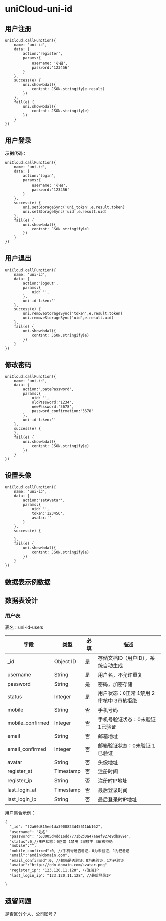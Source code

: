 # uniCloud-uni-id


## 用户注册

```
uniCloud.callFunction({
    name: 'uni-id',
    data: {
        action:'register',
        params:{
            username: '小吕',
            password:'123456'
        }
    },
    success(e) {
        uni.showModal({
            content: JSON.stringify(e.result)
        })
    },
    fail(e) {
        uni.showModal({
            content: JSON.stringify(e)
        })
    }
})
```


## 用户登录

**示例代码：**

```
uniCloud.callFunction({
    name: 'uni-id',
    data: {
        action:'login',
        params:{
            username: '小吕',
            password:'123456'
        }
    },
    success(e) {
        uni.setStorageSync('uni_token',e.result.token)
        uni.setStorageSync('uid',e.result.uid)
    },
    fail(e) {
        uni.showModal({
            content: JSON.stringify(e)
        })
    }
})
```

## 用户退出

```
uniCloud.callFunction({
    name: 'uni-id',
    data: {
        action:'logout',
        params:{
            uid: '',
        },
        uni-id-token:''
    },
    success(e) {
        uni.removeStorageSync('token',e.result.token)
        uni.removeStorageSync('uid',e.result.uid)
    },
    fail(e) {
        uni.showModal({
            content: JSON.stringify(e)
        })
    }
})
```


## 修改密码

```
uniCloud.callFunction({
    name: 'uni-id',
    data: {
        action:'upatePassword',
        params:{
            uid: '',
            oldPassword:'1234',
            newPassword:'5678',
            password_confirmation:'5678'
        },
        uni-id-token:''
    },
    success(e) {
    },
    fail(e) {
        uni.showModal({
            content: JSON.stringify(e)
        })
    }
})
```


## 设置头像

```
uniCloud.callFunction({
    name: 'uni-id',
    data: {
        action:'setAvatar',
        params:{
            uid: '',
            token:'123456',
            avatar:''
        }
    },
    success(e) {
        
    },
    fail(e) {
        uni.showModal({
            content: JSON.stringify(e)
        })
    }
})
```



## 数据表示例数据





## 数据表设计



### 用户表

表名：uni-id-users


|字段				|类型		|必填	|描述									|
|--					|--			|--		|--										|
|_id				|Object ID	|是		|存储文档ID（用户ID），系统自动生成		|
|username			|String		|是		|用户名，不允许重复						|
|password			|String		|是		|密码，加密存储							|
|status				|Integer	|是		|用户状态：0正常 1禁用 2审核中 3审核拒绝|
|mobile				|String		|否		|手机号码								|
|mobile_confirmed	|Integer	|否		|手机号验证状态：0未验证 1已验证		|
|email				|String		|否		|邮箱地址								|
|email_confirmed	|Integer	|否		|邮箱验证状态：0未验证 1已验证			|
|avatar				|String		|否		|头像地址								|
|register_at		|Timestamp	|否		|注册时间								|
|register_ip		|String		|否		|注册时IP地址							|
|last_login_at		|Timestamp	|否		|最后登录时间							|
|last_login_ip		|String		|否		|最后登录时IP地址						|

用户集合示例：

```
{
  "_id": "f2a60d815ee1da3900823d45541bb162",
  "username": "姓名"
  "password": "503005d4dd16dd7771b2d0a47aaef927e9dba89e",
  "status":0,//用户状态：0正常 1禁用 2审核中 3审核拒绝
  "mobile":"",
  "mobile_confirmed":0, //手机号是否验证，0为未验证，1为已验证
  "email":"amdin@domain.com",
  "email_confirmed":0, //邮箱是否验证，0为未验证，1为已验证
  "avatar":"https://cdn.domain.com/avatar.png"
  "register_ip": "123.120.11.128", //注册IP
  "last_login_ip": "123.120.11.128", //最后登录IP 
  
}
```



## 遗留问题

是否区分个人、公司账号？